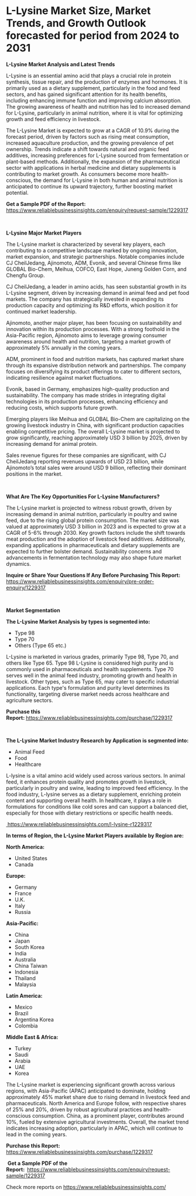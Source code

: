 <p><h1>L-Lysine Market Size, Market Trends, and Growth Outlook forecasted for period from 2024 to 2031</h1></p><p><strong>L-Lysine Market Analysis and Latest Trends</strong></p>
<p><p>L-Lysine is an essential amino acid that plays a crucial role in protein synthesis, tissue repair, and the production of enzymes and hormones. It is primarily used as a dietary supplement, particularly in the food and feed sectors, and has gained significant attention for its health benefits, including enhancing immune function and improving calcium absorption. The growing awareness of health and nutrition has led to increased demand for L-Lysine, particularly in animal nutrition, where it is vital for optimizing growth and feed efficiency in livestock.</p><p>The L-Lysine Market is expected to grow at a CAGR of 10.9% during the forecast period, driven by factors such as rising meat consumption, increased aquaculture production, and the growing prevalence of pet ownership. Trends indicate a shift towards natural and organic feed additives, increasing preferences for L-Lysine sourced from fermentation or plant-based methods. Additionally, the expansion of the pharmaceutical sector with applications in herbal medicine and dietary supplements is contributing to market growth. As consumers become more health-conscious, the demand for L-Lysine in both human and animal nutrition is anticipated to continue its upward trajectory, further boosting market potential.</p></p>
<p><strong>Get a Sample PDF of the Report:&nbsp;</strong> <a href="https://www.reliablebusinessinsights.com/enquiry/request-sample/1229317?utm_campaign=84&utm_medium=2&utm_source=Github&utm_content=ia&utm_term=29122024&utm_id=l-lysine">https://www.reliablebusinessinsights.com/enquiry/request-sample/1229317</a></p>
<p>&nbsp;</p>
<p><strong>L-Lysine Major Market Players</strong></p>
<p><p>The L-Lysine market is characterized by several key players, each contributing to a competitive landscape marked by ongoing innovation, market expansion, and strategic partnerships. Notable companies include CJ CheilJedang, Ajinomoto, ADM, Evonik, and several Chinese firms like GLOBAL Bio-Chem, Meihua, COFCO, East Hope, Juneng Golden Corn, and Chengfu Group.</p><p>CJ CheilJedang, a leader in amino acids, has seen substantial growth in its L-Lysine segment, driven by increasing demand in animal feed and pet food markets. The company has strategically invested in expanding its production capacity and optimizing its R&D efforts, which position it for continued market leadership.</p><p>Ajinomoto, another major player, has been focusing on sustainability and innovation within its production processes. With a strong foothold in the Asia-Pacific region, Ajinomoto aims to leverage growing consumer awareness around health and nutrition, targeting a market growth of approximately 5% annually in the coming years.</p><p>ADM, prominent in food and nutrition markets, has captured market share through its expansive distribution network and partnerships. The company focuses on diversifying its product offerings to cater to different sectors, indicating resilience against market fluctuations.</p><p>Evonik, based in Germany, emphasizes high-quality production and sustainability. The company has made strides in integrating digital technologies in its production processes, enhancing efficiency and reducing costs, which supports future growth.</p><p>Emerging players like Meihua and GLOBAL Bio-Chem are capitalizing on the growing livestock industry in China, with significant production capacities enabling competitive pricing. The overall L-Lysine market is projected to grow significantly, reaching approximately USD 3 billion by 2025, driven by increasing demand for animal protein. </p><p>Sales revenue figures for these companies are significant, with CJ CheilJedang reporting revenues upwards of USD 23 billion, while Ajinomoto’s total sales were around USD 9 billion, reflecting their dominant positions in the market.</p></p>
<p>&nbsp;</p>
<p><strong>What Are The Key Opportunities For L-Lysine Manufacturers?</strong></p>
<p><p>The L-Lysine market is projected to witness robust growth, driven by increasing demand in animal nutrition, particularly in poultry and swine feed, due to the rising global protein consumption. The market size was valued at approximately USD 3 billion in 2023 and is expected to grow at a CAGR of 5-6% through 2030. Key growth factors include the shift towards meat production and the adoption of livestock feed additives. Additionally, expanding applications in pharmaceuticals and dietary supplements are expected to further bolster demand. Sustainability concerns and advancements in fermentation technology may also shape future market dynamics.</p></p>
<p><strong>Inquire or Share Your Questions If Any Before Purchasing This Report:</strong> <a href="https://www.reliablebusinessinsights.com/enquiry/pre-order-enquiry/1229317?utm_campaign=84&utm_medium=2&utm_source=Github&utm_content=ia&utm_term=29122024&utm_id=l-lysine">https://www.reliablebusinessinsights.com/enquiry/pre-order-enquiry/1229317</a></p>
<p>&nbsp;</p>
<p><strong>Market Segmentation</strong></p>
<p><strong>The L-Lysine Market Analysis by types is segmented into:</strong></p>
<p><ul><li>Type 98</li><li>Type 70</li><li>Others (Type 65 etc.)</li></ul></p>
<p><p>L-Lysine is marketed in various grades, primarily Type 98, Type 70, and others like Type 65. Type 98 L-Lysine is considered high purity and is commonly used in pharmaceuticals and health supplements. Type 70 serves well in the animal feed industry, promoting growth and health in livestock. Other types, such as Type 65, may cater to specific industrial applications. Each type's formulation and purity level determines its functionality, targeting diverse market needs across healthcare and agriculture sectors.</p></p>
<p><strong>Purchase this Report:&nbsp;</strong><a href="https://www.reliablebusinessinsights.com/purchase/1229317?utm_campaign=84&utm_medium=2&utm_source=Github&utm_content=ia&utm_term=29122024&utm_id=l-lysine">https://www.reliablebusinessinsights.com/purchase/1229317</a></p>
<p>&nbsp;</p>
<p><strong>The L-Lysine Market Industry Research by Application is segmented into:</strong></p>
<p><ul><li>Animal Feed</li><li>Food</li><li>Healthcare</li></ul></p>
<p><p>L-lysine is a vital amino acid widely used across various sectors. In animal feed, it enhances protein quality and promotes growth in livestock, particularly in poultry and swine, leading to improved feed efficiency. In the food industry, L-lysine serves as a dietary supplement, enriching protein content and supporting overall health. In healthcare, it plays a role in formulations for conditions like cold sores and can support a balanced diet, especially for those with dietary restrictions or specific health needs.</p></p>
<p><a href="https://www.reliablebusinessinsights.com/l-lysine-r1229317?utm_campaign=84&utm_medium=2&utm_source=Github&utm_content=ia&utm_term=29122024&utm_id=l-lysine">&nbsp;https://www.reliablebusinessinsights.com/l-lysine-r1229317</a></p>
<p><strong>In terms of Region, the L-Lysine Market Players available by Region are:</strong></p>
<p>
    <p> <strong> North America: </strong>
        <ul>
            <li>United States</li>
            <li>Canada</li>
        </ul>
        </p> 
    <p> <strong> Europe: </strong>
        <ul>
            <li>Germany</li>
            <li>France</li>
            <li>U.K.</li>
            <li>Italy</li>
            <li>Russia</li>
        </ul>
        </p> 
    <p> <strong> Asia-Pacific: </strong>
        <ul>
            <li>China</li>
            <li>Japan</li>
            <li>South Korea</li>
            <li>India</li>
            <li>Australia</li>
            <li>China Taiwan</li>
            <li>Indonesia</li>
            <li>Thailand</li>
            <li>Malaysia</li>
        </ul>
        </p> 
    <p> <strong> Latin America: </strong>
        <ul>
            <li>Mexico</li>
            <li>Brazil</li>
            <li>Argentina Korea</li>
            <li>Colombia</li>
        </ul>
        </p> 
    <p> <strong> Middle East & Africa: </strong>
        <ul>
            <li>Turkey</li>
            <li>Saudi</li>
            <li>Arabia</li>
            <li>UAE</li>
            <li>Korea</li>
        </ul>
    </p>
    </p>
<p><p>The L-Lysine market is experiencing significant growth across various regions, with Asia-Pacific (APAC) anticipated to dominate, holding approximately 45% market share due to rising demand in livestock feed and pharmaceuticals. North America and Europe follow, with respective shares of 25% and 20%, driven by robust agricultural practices and health-conscious consumption. China, as a prominent player, contributes around 10%, fueled by extensive agricultural investments. Overall, the market trend indicates increasing adoption, particularly in APAC, which will continue to lead in the coming years.</p></p>
<p><strong>Purchase this Report: </strong><a href="https://www.reliablebusinessinsights.com/purchase/1229317?utm_campaign=84&utm_medium=2&utm_source=Github&utm_content=ia&utm_term=29122024&utm_id=l-lysine">https://www.reliablebusinessinsights.com/purchase/1229317</a></p>
<p>&nbsp;<strong>Get a Sample PDF of the Report:&nbsp;&nbsp;</strong><a href="https://www.reliablebusinessinsights.com/enquiry/request-sample/1229317?utm_campaign=84&utm_medium=2&utm_source=Github&utm_content=ia&utm_term=29122024&utm_id=l-lysine">https://www.reliablebusinessinsights.com/enquiry/request-sample/1229317</a></p>
<p><strong></strong></p>
<p>Check more reports on <a href="https://www.reliablebusinessinsights.com/?utm_campaign=84&utm_medium=2&utm_source=Github&utm_content=ia&utm_term=29122024&utm_id=l-lysine">https://www.reliablebusinessinsights.com/</a></p>
